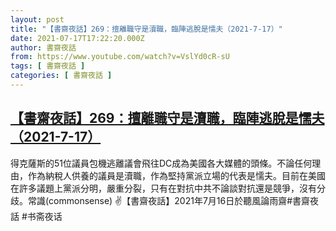 ```yaml
---
layout: post
title: "【書齋夜話】269：擅離職守是瀆職，臨陣逃脫是懦夫（2021-7-17）"
date: 2021-07-17T17:22:20.000Z
author: 書齋夜話
from: https://www.youtube.com/watch?v=VslYd0cR-sU
tags: [ 書齋夜話 ]
categories: [ 書齋夜話 ]
---
```

<!--1626542540000-->
[【書齋夜話】269：擅離職守是瀆職，臨陣逃脫是懦夫（2021-7-17）](https://www.youtube.com/watch?v=VslYd0cR-sU)
------

<div>
得克薩斯的51位議員包機逃離議會飛往DC成為美國各大媒體的頭條。不論任何理由，作為納稅人供養的議員是瀆職，作為堅持黨派立場的代表是懦夫。目前在美國在許多議題上黨派分明，嚴重分裂，只有在對抗中共不論談對抗還是競爭，沒有分歧。常識(commonsense) ✌【書齋夜話】2021年7月16日於聽風論雨齋#書齋夜話 #书斋夜话
</div>
